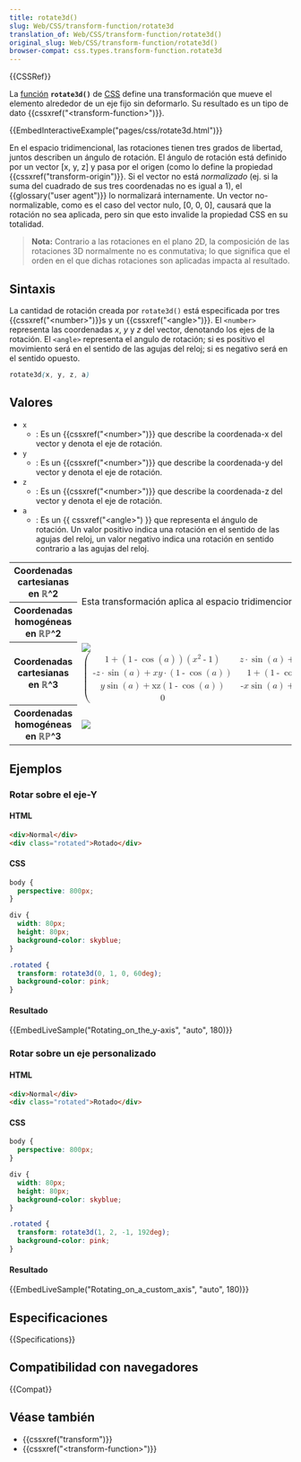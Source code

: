 ```yaml
---
title: rotate3d()
slug: Web/CSS/transform-function/rotate3d
translation_of: Web/CSS/transform-function/rotate3d()
original_slug: Web/CSS/transform-function/rotate3d()
browser-compat: css.types.transform-function.rotate3d
---
```


{{CSSRef}}

La [función](/es/docs/Web/CSS/CSS_Functions) **`rotate3d()`** de [CSS](/es/docs/Web/CSS) define una transformación que mueve el elemento alrededor de un eje fijo sin deformarlo. Su resultado es un tipo de dato {{cssxref("&lt;transform-function&gt;")}}.

{{EmbedInteractiveExample("pages/css/rotate3d.html")}}

En el espacio tridimencional, las rotaciones tienen tres grados de libertad, juntos describen un ángulo de rotación. El ángulo de rotación está definido por un vector \[x, y, z] y pasa por el origen (como lo define la propiedad {{cssxref("transform-origin")}}. Si el vector no está _normalizado_ (ej. si la suma del cuadrado de sus tres coordenadas no es igual a 1), el  {{glossary("user agent")}} lo normalizará internamente. Un vector no-normalizable, como es el caso del vector nulo, \[0, 0, 0], causará que la rotación no sea aplicada, pero sin que esto invalide la propiedad CSS en su totalidad.

> **Nota:** Contrario a las rotaciones en el plano 2D, la composición de las rotaciones 3D normalmente no es conmutativa; lo que significa que el orden en el que dichas rotaciones son aplicadas impacta al resultado.

## Sintaxis

La cantidad de rotación creada por `rotate3d()` está especificada por tres {{cssxref("&lt;number&gt;")}}s y un {{cssxref("&lt;angle&gt;")}}. El `<number>` representa las coordenadas _x_, _y_ y _z_ del vector, denotando los ejes de la rotación. El `<angle>` representa el angulo de rotación; si es positivo el movimiento será en el sentido de las agujas del reloj; si es negativo será en el sentido opuesto.

```css
rotate3d(x, y, z, a)
```

## Valores

- `x`
  - : Es un {{cssxref("&lt;number&gt;")}} que describe la coordenada-x del vector y denota el eje de rotación.
- `y`
  - : Es un {{cssxref("&lt;number&gt;")}} que describe la coordenada-y del vector y denota el eje de rotación.
- `z`
  - : Es un {{cssxref("&lt;number&gt;")}} que describe la coordenada-z del vector y denota el eje de rotación.
- `a`
  - : Es un {{ cssxref("&lt;angle&gt;") }} que representa el ángulo de rotación. Un valor positivo indica una rotación en el sentido de las agujas del reloj, un valor negativo indica una rotación en sentido contrario a las agujas del reloj.

<table class="standard-table">
  <tbody>
    <tr>
      <th scope="col">Coordenadas cartesianas en ℝ^2</th>
      <td rowspan="2">
        Esta transformación aplica al espacio tridimencional y no puede ser representada en el plano.
      </td>
      </tr>
    <tr>
      <th scope="col">Coordenadas homogéneas en ℝℙ^2</th>
    </tr>
    <tr>
      <th scope="col">Coordenadas cartesianas en ℝ^3</th>
      <td>
        <a
          href="/es/docs/Web/CSS/transform-function/rotate3d()/transform-functions-rotate3d_cart.png"
          ><img src="transform-functions-rotate3d_cart.png" /></a
        ><math>
          <mrow><mo>(</mo
            ><mtable
              ><mtr
                ><mtd
                  ><mn>1</mn>
                  <mo>+</mo>
                  <mo>(</mo>
                  <mn>1</mn>
                  <mo>-</mo>
                  <mo>cos</mo>
                  <mo>(</mo>
                  <mi>a</mi>
                  <mo>)</mo>
                  <mo>)</mo>
                  <mo>(</mo>
                  <msup
                    ><mi>x</mi>
                    <mn>2</mn> </msup
                  ><mo>-</mo>
                  <mn>1</mn>
                  <mo>)</mo> </mtd
                ><mtd
                  ><mi>z</mi>
                  <mo>·</mo>
                  <mo>sin</mo>
                  <mo>(</mo>
                  <mi>a</mi>
                  <mo>)</mo>
                  <mo>+</mo>
                  <mi>x</mi>
                  <mi>y</mi>
                  <mo>(</mo>
                  <mn>1</mn>
                  <mo>-</mo>
                  <mo>cos</mo>
                  <mo>(</mo>
                  <mi>a</mi>
                  <mo>)</mo>
                  <mo>)</mo> </mtd
                ><mtd
                  ><mo>-</mo>
                  <mi>y</mi>
                  <mo>·</mo>
                  <mo>sin</mo>
                  <mo>(</mo>
                  <mi>a</mi>
                  <mo>)</mo>
                  <mo>+</mo>
                  <mi>x</mi>
                  <mi>z</mi>
                  <mo>·</mo>
                  <mo>(</mo>
                  <mn>1</mn>
                  <mo>-</mo>
                  <mo>cos</mo>
                  <mo>(</mo>
                  <mi>a</mi>
                  <mo>)</mo>
                  <mo>)</mo>
                </mtd></mtr
              ><mtr
                ><mtd
                  ><mo>-</mo>
                  <mi>z</mi>
                  <mo>·</mo>
                  <mo>sin</mo>
                  <mo>(</mo>
                  <mi>a</mi>
                  <mo>)</mo>
                  <mo>+</mo>
                  <mi>x</mi>
                  <mi>y</mi>
                  <mo>·</mo>
                  <mo>(</mo>
                  <mn>1</mn>
                  <mo>-</mo>
                  <mo>cos</mo>
                  <mo>(</mo>
                  <mi>a</mi>
                  <mo>)</mo>
                  <mo>)</mo> </mtd
                ><mtd
                  ><mn>1</mn>
                  <mo>+</mo>
                  <mo>(</mo>
                  <mn>1</mn>
                  <mo>-</mo>
                  <mo>cos</mo>
                  <mo>(</mo>
                  <mi>a</mi>
                  <mo>)</mo>
                  <mo>)</mo>
                  <mo>(</mo>
                  <mi>y2</mi>
                  <mo>-</mo>
                  <mn>1</mn>
                  <mo>)</mo> </mtd
                ><mtd
                  ><mi>x</mi>
                  <mo>·</mo>
                  <mo>sin</mo>
                  <mo>(</mo>
                  <mi>a</mi>
                  <mo>)</mo>
                  <mo>+</mo>
                  <mi>y</mi>
                  <mi>z</mi>
                  <mo>·</mo>
                  <mo>(</mo>
                  <mn>1</mn>
                  <mo>-</mo>
                  <mo>cos</mo>
                  <mo>(</mo>
                  <mi>a</mi>
                  <mo>)</mo>
                  <mo>)</mo>
                </mtd></mtr
              ><mtr
                ><mtd
                  ><mi>y</mi>
                  <mo>sin</mo>
                  <mo>(</mo>
                  <mi>a</mi>
                  <mo>)</mo>
                  <mo>+</mo>
                  <mi>xz</mi>
                  <mo>(</mo>
                  <mn>1</mn>
                  <mo>-</mo>
                  <mo>cos</mo>
                  <mo>(</mo>
                  <mi>a</mi>
                  <mo>)</mo>
                  <mo>)</mo> </mtd
                ><mtd
                  ><mo>-</mo>
                  <mi>x</mi>
                  <mo>sin</mo>
                  <mo>(</mo>
                  <mi>a</mi>
                  <mo>)</mo>
                  <mo>+</mo>
                  <mi>yz</mi>
                  <mo>(</mo>
                  <mn>1</mn>
                  <mo>-</mo>
                  <mo>cos</mo>
                  <mo>(</mo>
                  <mi>a</mi>
                  <mo>)</mo>
                  <mo>)</mo> </mtd
                ><mtd
                  ><mn>1</mn>
                  <mo>+</mo>
                  <mo>(</mo>
                  <mn>1</mn>
                  <mo>-</mo>
                  <mo>cos</mo>
                  <mo>(</mo>
                  <mi>a</mi>
                  <mo>)</mo>
                  <mo>)</mo>
                  <mo>(</mo>
                  <mi>z2</mi>
                  <mo>-</mo>
                  <mn>1</mn>
                  <mo>)</mo> </mtd
                ><mtd><mi>t</mi></mtd> </mtr
              ><mtr
                ><mtd><mn>0</mn> </mtd><mtd><mn>0</mn> </mtd
                ><mtd><mn>0</mn> </mtd><mtd><mn>1</mn></mtd></mtr
              ></mtable
            ><mo>)</mo></mrow
          ></math
        >
      </td>
    </tr>
    <tr>
      <th scope="col">Coordenadas homogéneas en ℝℙ^3</th>
      <td>
        <a
          href="/es/docs/Web/CSS/transform-function/rotate3d()/transform-functions-rotate3d_hom4.png"
          ><img src="transform-functions-rotate3d_hom4.png"
        /></a>
      </td>
    </tr>
  </tbody>
</table>

## Ejemplos

### Rotar sobre el eje-Y

#### HTML

```html
<div>Normal</div>
<div class="rotated">Rotado</div>
```

#### CSS

```css
body {
  perspective: 800px;
}

div {
  width: 80px;
  height: 80px;
  background-color: skyblue;
}

.rotated {
  transform: rotate3d(0, 1, 0, 60deg);
  background-color: pink;
}
```

#### Resultado

{{EmbedLiveSample("Rotating_on_the_y-axis", "auto", 180)}}

### Rotar sobre un eje personalizado

#### HTML

```html
<div>Normal</div>
<div class="rotated">Rotado</div>
```

#### CSS

```css
body {
  perspective: 800px;
}

div {
  width: 80px;
  height: 80px;
  background-color: skyblue;
}

.rotated {
  transform: rotate3d(1, 2, -1, 192deg);
  background-color: pink;
}
```

#### Resultado

{{EmbedLiveSample("Rotating_on_a_custom_axis", "auto", 180)}}

## Especificaciones

{{Specifications}}

## Compatibilidad con navegadores

{{Compat}}

## Véase también

- {{cssxref("transform")}}
- {{cssxref("&lt;transform-function&gt;")}}
